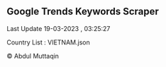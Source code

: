 

## Google Trends Keywords Scraper 
 
Last Update 19-03-2023 , 03:25:27

Country List :
VIETNAM.json



© Abdul Muttaqin 
